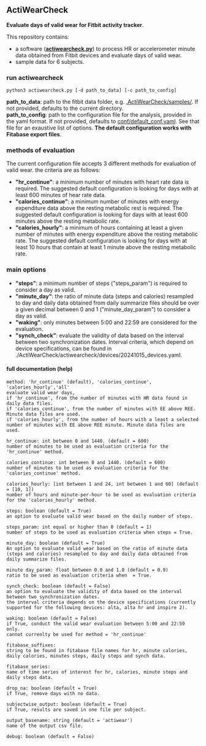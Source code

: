 ## ActiWearCheck

<strong>Evaluate days of valid wear for Fitbit activity tracker</strong>.

This repository contains:
- a software (<a href="actiwearcheck/actiwearcheck.py"><strong>actiwearcheck.py</strong></a>) to process HR or accelerometer minute data obtained from Fitbit devices and evaluate days of valid wear.
- sample data for 6 subjects.

### run actiwearcheck

```python3 actiwearcheck.py [-d path_to_data] [-c path_to_config]```

<strong>path_to_data</strong>: path to the fitbit data folder, e.g. <a href="https://github.com/OchaUni-Physical-Activity-Measurement/ActiWearCheck/tree/main/samples">.ActiWearCheck/samples/</a>. If not provided, defaults to the current directory.<br>
<strong>path_to_config</strong>: path to the configuration file for the analysis, provided in the yaml format. If not provided, defaults to <a href="https://github.com/OchaUni-Physical-Activity-Measurement/ActiWearCheck/blob/main/actiwearcheck/conf/default_conf.yaml">conf/default_conf.yaml</a>. See that file for an exaustive list of options. <strong>The default configuration works with Fitabase export files</strong>.

### methods of evaluation

The current configuration file accepts 3 different methods for evaluation of valid wear. the criteria are as follows:
- <strong>"hr_continue"</strong>: a minimum number of minutes with heart rate data is required. The suggested default configuration is looking for days with at least 600 minutes of hear rate data.
- <strong>"calories_continue"</strong>: a minimum number of minutes with energy expenditure data above the resting metabolic rest is required. The suggested default configuration is looking for days with at least 600 minutes above the resting metabolic rate.
- <strong>"calories_hourly"</strong>: a minimum of hours containing at least a given number of minutes with energy expenditure above the resting metabolic rate. The suggested default configuration is looking for days with at least 10 hours that contain at least 1 minute above the resting metabolic rate.

### main options

- <strong>"steps"</strong>: a minimum number of steps ("steps_param") is required to consider a day as valid.
- <strong>"minute_day"</strong>: the ratio of minute data (steps and calories) resampled to day and daily data obtained from daily summarize files should be over a given decimal between 0 and 1 ("minute_day_param") to consider a day as valid.
- <strong>"waking"</strong>: only minutes between 5:00 and 22:59 are considered for the evaluation.
- <strong>"synch_check"</strong>: evaluate the validity of data based on the interval between two synchronization dates. Interval criteria, which depend on device specifications, can be found in <a ref="https://github.com/OchaUni-Physical-Activity-Measurement/ActiWearCheck/blob/main/actiwearcheck/devices/20241015_devices.yaml">./ActiWearCheck/actiwearcheck/devices/20241015_devices.yaml</a>.

#### full documentation (help)
```
method: 'hr_continue' (default), 'calories_continue', 'calories_hourly','all'
evaluate valid wear days,
if 'hr_continue', from the number of minutes with HR data found in daily data files.
if 'calories_continue', from the number of minutes with EE above REE. Minute data files are used.
if 'calories_hourly', from the number of hours with a least a selected number of minutes with EE above REE minute. Minute data files are used.

hr_continue: int between 0 and 1440. (default = 600)
number of minutes to be used as evaluation criteria for the 'hr_continue' method.

calories_continue: int between 0 and 1440. (default = 600)
number of minutes to be used as evaluation criteria for the 'calories_continue' method.

calories_hourly: [int between 1 and 24, int between 1 and 60] (default = [10, 1])
number of hours and minute-per-hour to be used as evaluation criteria for the 'calories_hourly' method.

steps: boolean (default = True)
an option to evaluate valid wear based on the daily number of steps.

steps_param: int equal or higher than 0 (default = 1)
number of steps to be used as evaluation criteria when steps = True.

minute_day: boolean (default = True)
An option to evaluate valid wear based on the ratio of minute data (steps and calories) resampled to day and daily data obtained from daily summarize files.

minute day_param: float between 0.0 and 1.0 (default = 0.9)
ratio to be used as evaluation criteria when  = True.

synch_check: boolean (default = False)
an option to evaluate the validity of data based on the interval between two synchronization dates.
the interval criteria depends on the device specifications (currently supported for the following devices: alta, alta hr and inspire 2).

waking: boolean (default = False)
if True, conduct the valid wear evaluation between 5:00 and 22:59 only.
cannot currenlty be used for method = 'hr_continue'

fitabase_suffixes:
string to be found in fitabase file names for hr, minute calories, daily calories, minutes steps, daily steps and synch data.

fitabase_series:
name of time series of interest for hr, calories, minute steps and daily steps data.

drop_na: boolean (default = True)
if True, remove days with no data.

subjectwise_output: boolean (default = True)
if True, results are saved in one file per subject.

output_basename: string (default = 'actiwear')
name of the output csv file.

debug: boolean (default = False)
```
